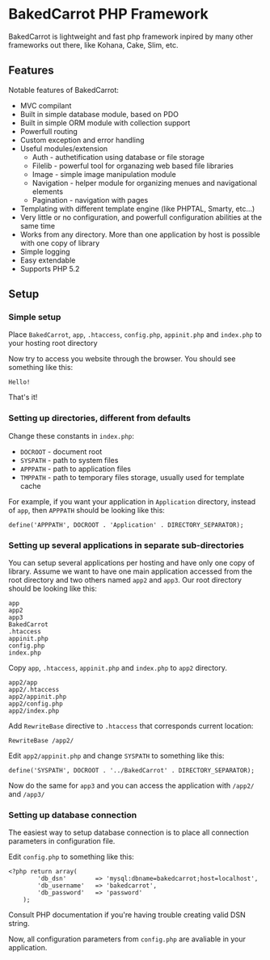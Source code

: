 # BakedCarrot PHP Framework

BakedCarrot is lightweight and fast php framework inpired by many other frameworks out there, like Kohana, Cake, Slim, etc.

## Features

Notable features of BakedCarrot:

* MVC compilant
* Built in simple database module, based on PDO
* Built in simple ORM module with collection support
* Powerfull routing
* Custom exception and error handling
* Useful modules/extension
	* Auth - authetification using database or file storage
	* Filelib - powerful tool for organazing web based file libraries
	* Image - simple image manipulation module
	* Navigation - helper module for organizing menues and navigational elements
	* Pagination - navigation with pages
* Templating with different template engine (like PHPTAL, Smarty, etc...)
* Very little or no configuration, and powerfull configuration abilities at the same time
* Works from any directory. More than one application by host is possible with one copy of library
* Simple logging
* Easy extendable
* Supports PHP 5.2



## Setup


### Simple setup

Place `BakedCarrot`, `app`, `.htaccess`, `config.php`, `appinit.php` and `index.php` to your hosting root directory

Now try to access you website through the browser. You should see something like this:

	Hello!
	
That's it!


### Setting up directories, different from defaults

Change these constants in `index.php`:
	
* `DOCROOT` - document root
* `SYSPATH` - path to system files
* `APPPATH` - path to application files
* `TMPPATH` - path to temporary files storage, usually used for template cache
	
For example, if you want your application in `Application` directory, instead of `app`, then `APPPATH` should be looking like this:

	define('APPPATH', DOCROOT . 'Application' . DIRECTORY_SEPARATOR);

	
### Setting up several applications in separate sub-directories

You can setup several applications per hosting and have only one copy of library.
Assume we want to have one main application accessed from the root directory and two others named `app2` and `app3`.
Our root directory should be looking like this:
	
	app
	app2
	app3
	BakedCarrot
	.htaccess
	appinit.php
	config.php
	index.php

Copy `app`, `.htaccess`, `appinit.php` and `index.php` to `app2` directory.
	
	app2/app
	app2/.htaccess
	app2/appinit.php
	app2/config.php
	app2/index.php


Add `RewriteBase` directive to `.htaccess` that corresponds current location:
	
	RewriteBase /app2/

Edit `app2/appinit.php` and change `SYSPATH` to something like this:

	define('SYSPATH', DOCROOT . '../BakedCarrot' . DIRECTORY_SEPARATOR);	
	
Now do the same for `app3` and you can access the application with `/app2/` and `/app3/`


### Setting up database connection

The easiest way to setup database connection is to place all connection parameters in configuration file.

Edit `config.php` to something like this:

	<?php return array(
			'db_dsn'		=> 'mysql:dbname=bakedcarrot;host=localhost',
			'db_username'	=> 'bakedcarrot', 
			'db_password'	=> 'password'
		);

Consult PHP documentation if you're having trouble creating valid DSN string.

Now, all configuration parameters from `config.php` are avaliable in your application.





